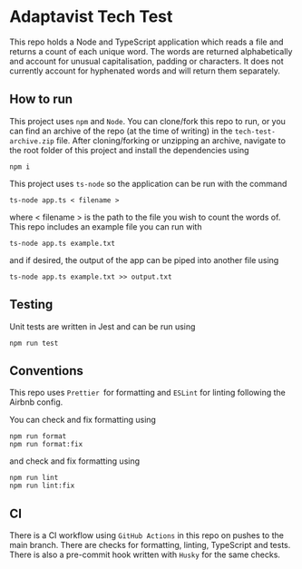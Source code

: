 # Adaptavist Tech Test

This repo holds a Node and TypeScript application which reads a file and returns a count of each unique word. The words are returned alphabetically and account for unusual capitalisation, padding or characters. It does not currently account for hyphenated words and will return them separately.

## How to run

This project uses `npm` and `Node`. You can clone/fork this repo to run, or you can find an archive of the repo (at the time of writing) in the `tech-test-archive.zip` file. After cloning/forking or unzipping an archive, navigate to the root folder of this project and install the dependencies using

```
npm i
```

This project uses `ts-node` so the application can be run with the command

```
ts-node app.ts < filename >
```

where < filename > is the path to the file you wish to count the words of. This repo includes an example file you can run with

```
ts-node app.ts example.txt
```

and if desired, the output of the app can be piped into another file using

```
ts-node app.ts example.txt >> output.txt
```

## Testing

Unit tests are written in Jest and can be run using

```
npm run test
```

## Conventions

This repo uses `Prettier `for formatting and `ESLint` for linting following the Airbnb config.

You can check and fix formatting using

```
npm run format
npm run format:fix
```

and check and fix formatting using

```
npm run lint
npm run lint:fix
```

## CI

There is a CI workflow using `GitHub Actions` in this repo on pushes to the main branch. There are checks for formatting, linting, TypeScript and tests. There is also a pre-commit hook written with `Husky` for the same checks.
